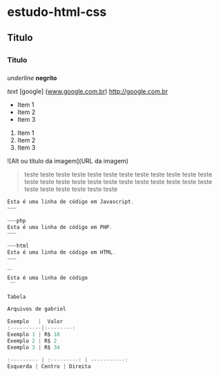 # estudo-html-css
## Titulo <h2>
### Titulo <h3>

_underline_
**negrito**

*text*
[google] (www.google.com.br)
<http://google.com.br>

* Item 1
* Item 2
* Item 3

1. Item 1
2. Item 2
3. Item 3


![Alt ou título da imagem](URL da imagem)

> teste teste teste teste teste teste teste teste teste teste teste teste
> teste teste teste teste teste teste
> teste teste teste teste teste teste
> teste teste teste teste teste teste

~~~~javascript
Esta é uma linha de código em Javascript.
~~~

~~~php
Esta é uma linha de código em PHP.
~~~

~~~html
Esta é uma linha de código em HTML.
~~~

ˋˋˋ
Esta é uma linha de código
 ˋˋˋ

Tabela

Arquivos de gabriel

Exemplo   |  Valor
:----------|:--------:
Exemplo 1 | R$ 10
Exemplo 2 | R$ 2
Exemplo 3 | R$ 34

:--------- | :---------: | -----------:
Esquerda | Centro | Direita

